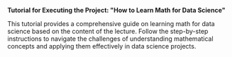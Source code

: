 **Tutorial for Executing the Project: "How to Learn Math for Data Science"**

This tutorial provides a comprehensive guide on learning math for data science based on the content of the lecture. Follow the step-by-step instructions to navigate the challenges of understanding mathematical concepts and applying them effectively in data science projects.